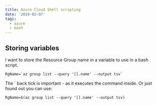 ```yaml
---
title: Azure Cloud Shell scripting
date: '2019-03-07'
tags:
  - azure
  - bash
---
```


## Storing variables

I want to store the Resource Group name in a variable to use in a bash script. 

```shell
RgName=`az group list --query '[].name' --output tsv`
```

The ` back tick is important - as it executes the command inside. Or just found out you can use:

```
RgName=$(az group list --query '[].name' --output tsv)
```
